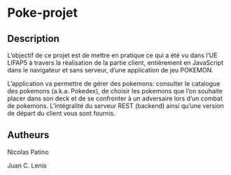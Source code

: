 # Poke-projet

## Description
L’objectif de ce projet est de mettre en pratique ce qui a été vu dans l’UE LIFAP5 à travers la réalisation de la partie client, entièrement en JavaScript dans le navigateur et sans serveur, d’une application de jeu POKEMON.

L’application va permettre de gérer des pokemons: consulter le catalogue des pokemons (a.k.a. Pokedex), de choisir les pokemons que l’on souhaite placer dans son deck et de se confronter à un adversaire lors d’un combat de pokemons. L’intégralité du serveur REST (backend) ainsi qu’une version de départ du client vous sont fournis.



## Autheurs
Nicolas Patino

Juan C. Lenis
